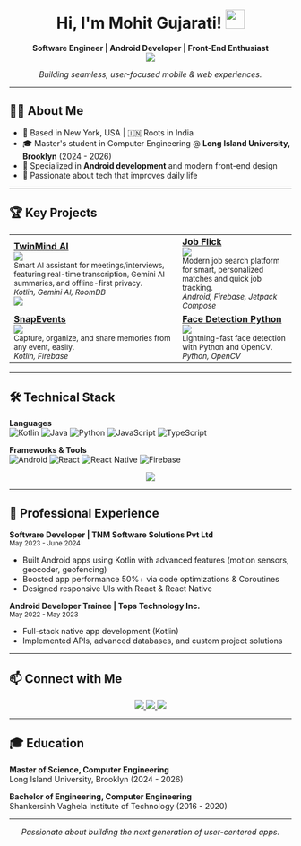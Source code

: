 <h1 align="center">Hi, I'm Mohit Gujarati! <img src="https://media.giphy.com/media/hvRJCLFzcasrR4ia7z/giphy.gif" width="34"></h1>
<p align="center">
  <b>Software Engineer | Android Developer | Front-End Enthusiast</b><br>
  <img src="https://img.shields.io/badge/Open%20to%20Work-Internships%20%7C%20Full--Time-4CAF50?style=for-the-badge&logo=google" />
</p>
<p align="center">
  <em>Building seamless, user-focused mobile & web experiences.</em>
</p>

---

## 👨‍💻 About Me

- 📍 Based in New York, USA | 🇮🇳 Roots in India  
- 🎓 Master's student in Computer Engineering @ **Long Island University, Brooklyn** (2024 - 2026)  
- 📱 Specialized in **Android development** and modern front-end design  
- 🚀 Passionate about tech that improves daily life

---

## 🏆 Key Projects

<table>
  <tr>
    <td>
      <a href="https://github.com/MohitGujarati/TwinAI">
        <b>TwinMind AI</b><br>
        <img src="https://img.shields.io/badge/AI--Powered-Android%20App-4A90E2?style=flat-square" />
      </a><br>
      <sub>Smart AI assistant for meetings/interviews, featuring real-time transcription, Gemini AI summaries, and offline-first privacy.<br>
      <em>Kotlin, Gemini AI, RoomDB</em>
      </sub>
      <br>
      <img src="https://img.shields.io/badge/Repository-Pinned-informational?style=flat-square" />
    </td>
    <td>
      <a href="https://github.com/MohitGujarati/Job-Flick">
        <b>Job Flick</b><br>
        <img src="https://img.shields.io/badge/Job%20Search-Android%20App-3DDC84?style=flat-square" />
      </a><br>
      <sub>Modern job search platform for smart, personalized matches and quick job tracking.<br>
      <em>Android, Firebase, Jetpack Compose</em>
      </sub>
    </td>
  </tr>
  <tr>
    <td>
      <a href="https://github.com/MohitGujarati/SnapEvents">
        <b>SnapEvents</b><br>
        <img src="https://img.shields.io/badge/Event%20Sharing-Kotlin%20%7C%20Firebase-F9AB00?style=flat-square" />
      </a><br>
      <sub>Capture, organize, and share memories from any event, easily.<br>
      <em>Kotlin, Firebase</em>
      </sub>
    </td>
    <td>
      <a href="https://github.com/MohitGujarati/Face_detection_py">
        <b>Face Detection Python</b><br>
        <img src="https://img.shields.io/badge/Real--Time%20Face%20Detection-Python%20%7C%20OpenCV-3776AB?style=flat-square" />
      </a><br>
      <sub>Lightning-fast face detection with Python and OpenCV.<br>
      <em>Python, OpenCV</em>
      </sub>
    </td>
  </tr>
</table>

---

## 🛠️ Technical Stack

**Languages**  
![Kotlin](https://img.shields.io/badge/Kotlin-0095D5?style=for-the-badge&logo=kotlin&logoColor=white)
![Java](https://img.shields.io/badge/Java-ED8B00?style=for-the-badge&logo=java&logoColor=white)
![Python](https://img.shields.io/badge/Python-3776AB?style=for-the-badge&logo=python&logoColor=white)
![JavaScript](https://img.shields.io/badge/JavaScript-F7DF1E?style=for-the-badge&logo=javascript&logoColor=black)
![TypeScript](https://img.shields.io/badge/TypeScript-007ACC?style=for-the-badge&logo=typescript&logoColor=white)

**Frameworks & Tools**  
![Android](https://img.shields.io/badge/Android-3DDC84?style=for-the-badge&logo=android&logoColor=white)
![React](https://img.shields.io/badge/React-20232A?style=for-the-badge&logo=react&logoColor=61DAFB)
![React Native](https://img.shields.io/badge/React_Native-20232A?style=for-the-badge&logo=react&logoColor=61DAFB)
![Firebase](https://img.shields.io/badge/Firebase-039BE5?style=for-the-badge&logo=Firebase&logoColor=white)

<p align="center">
  <img src="https://github-readme-stats.vercel.app/api/top-langs/?username=MohitGujarati&layout=compact&hide_border=true&&langs_count=10&show_icons=true&theme=transparent" />
</p>

---

## 💼 Professional Experience

**Software Developer | TNM Software Solutions Pvt Ltd**  
<sup>May 2023 - June 2024</sup>  
- Built Android apps using Kotlin with advanced features (motion sensors, geocoder, geofencing)
- Boosted app performance 50%+ via code optimizations & Coroutines
- Designed responsive UIs with React & React Native

**Android Developer Trainee | Tops Technology Inc.**  
<sup>May 2022 - May 2023</sup>  
- Full-stack native app development (Kotlin)
- Implemented APIs, advanced databases, and custom project solutions

---

## 📫 Connect with Me

<p align="center">
  <a href="https://www.linkedin.com/in/mohitgujarati/">
    <img src="https://img.shields.io/badge/LinkedIn-0077B5?style=for-the-badge&logo=linkedin&logoColor=white"/>
  </a>
  <a href="mailto:mohitgujarati11@gmail.com">
    <img src="https://img.shields.io/badge/Email-D14836?style=for-the-badge&logo=gmail&logoColor=white"/>
  </a>
  <a href="https://mohitgujarati.github.io/Portfoliowebsite/">
    <img src="https://img.shields.io/badge/Portfolio-4285F4?style=for-the-badge&logo=google-chrome&logoColor=white"/>
  </a>
</p>

---

## 🎓 Education

**Master of Science, Computer Engineering**  
Long Island University, Brooklyn (2024 - 2026)

**Bachelor of Engineering, Computer Engineering**  
Shankersinh Vaghela Institute of Technology (2016 - 2020)

---

<p align="center"><i>Passionate about building the next generation of user-centered apps.</i></p>
